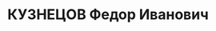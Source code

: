 ---
title: КУЗНЕЦОВ Федор Иванович
description: "1901 р. н., с.Злобіно Московської обл. (Росія), росіянин, освіта вища\
  \ технічна, Сумська обл., м. Конотоп, інженер-електрик 90 авіаційної бригади \n\
  \  Арешт 6.06.1937. Військовою колегією Верховного Суду СРСР 22.12.1937 за ст.ст.\
  \ 54-1 «б», 54-8, 54-11 КК УСРР засуджений до ВМП. Розстріляний 23.12.1937 у м.\
  \ Київ \n  Реабілітований 19.10.1957 військовою колегією Верховного Суду СРСР."
---